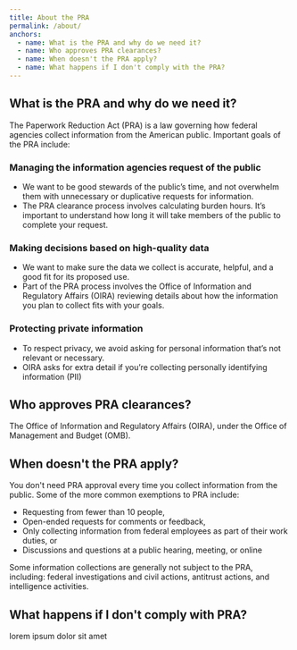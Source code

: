 ```yaml
---
title: About the PRA
permalink: /about/
anchors:
  - name: What is the PRA and why do we need it?
  - name: Who approves PRA clearances?
  - name: When doesn't the PRA apply?
  - name: What happens if I don't comply with the PRA?
---
```


## What is the PRA and why do we need it?

The Paperwork Reduction Act (PRA) is a law governing how federal agencies collect information from the American public. Important goals of the PRA include:

### Managing the information agencies request of the public
* We want to be good stewards of the public’s time, and not overwhelm them with unnecessary or duplicative requests for information.
* The PRA clearance process involves calculating burden hours. It’s important to understand how long it will take members of the public to complete your request.

### Making decisions based on high-quality data
* We want to make sure the data we collect is accurate, helpful, and a good fit for its proposed use.
* Part of the PRA process involves the Office of Information and Regulatory Affairs (OIRA) reviewing details about how the information you plan to collect fits with your goals.

### Protecting private information
* To respect privacy, we avoid asking for personal information that’s not relevant or necessary.
* OIRA asks for extra detail if you’re collecting personally identifying information (PII)

## Who approves PRA clearances?
The Office of Information and Regulatory Affairs (OIRA), under the Office of Management and Budget (OMB). 

## When doesn't the PRA apply?
You don't need PRA approval every time you collect information from the public. Some of the more common exemptions to PRA include:

* Requesting from fewer than 10 people,
* Open-ended requests for comments or feedback,
* Only collecting information from federal employees as part of their work duties, or
* Discussions and questions at a public hearing, meeting, or online

Some information collections are generally not subject to the PRA, including: federal investigations and civil actions, antitrust actions, and intelligence activities. 

## What happens if I don't comply with PRA? 

lorem ipsum dolor sit amet




